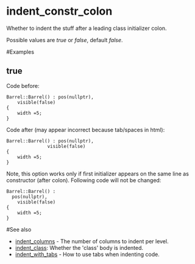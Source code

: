# indent_constr_colon

Whether to indent the stuff after a leading class initializer colon.

Possible values are _true_ or _false_, default _false_.

#Examples
## true
Code before:
```
Barrel::Barrel() : pos(nullptr),
	visible(false)
{
	width =5;
}
```
Code after (may appear incorrect because tab/spaces in html):
```
Barrel::Barrel() : pos(nullptr),
	           visible(false)
{
	width =5;
}
```
Note, this option works only if first initializer appears on the same line as constructor (after colon). Following code will not be changed:
```
Barrel::Barrel() :
  pos(nullptr),
	visible(false)
{
	width =5;
}
```

#See also
* [indent_columns](indent_columns.md) - The number of columns to indent per level.
* [indent_class](indent_class.md): Whether the 'class' body is indented.
* [indent_with_tabs](indent_with_tabs.md) - How to use tabs when indenting code.
